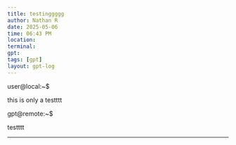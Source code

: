 ```yaml
---
title: testinggggg
author: Nathan R
date: 2025-05-06
time: 06:43 PM
location: 
terminal: 
gpt: 
tags: [gpt]
layout: gpt-log
---
```


<p class="terminal-line matrix user">user@local:~$</p>
<p>this is only a testttt</p>

<p class="terminal-line matrix gpt">gpt@remote:~$</p>
<p>testttt</p>

<hr>